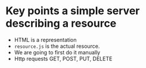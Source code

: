 # Key points a simple server describing a resource
- HTML is a representation
- `resource.js` is the actual resource. 
- We are going to first do it manually
- Http requests GET, POST, PUT, DELETE